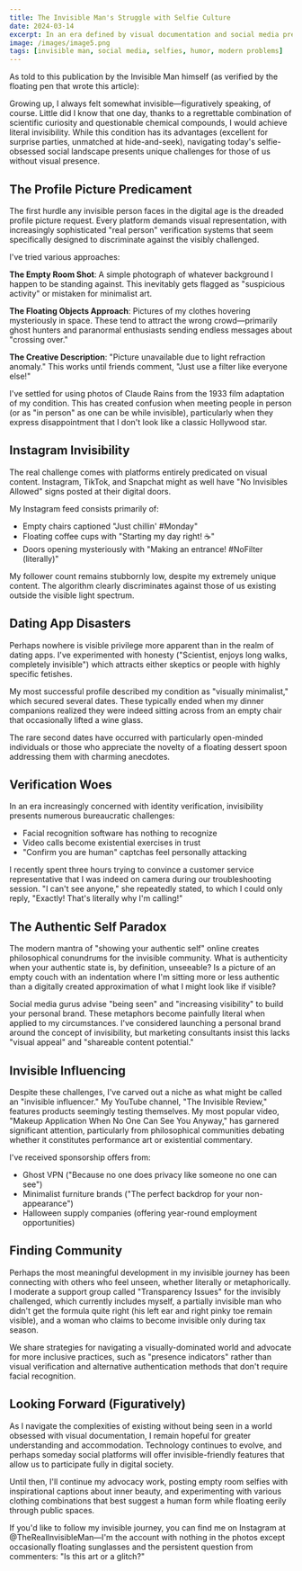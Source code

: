 ```yaml
---
title: The Invisible Man's Struggle with Selfie Culture
date: 2024-03-14
excerpt: In an era defined by visual documentation and social media presence, how does someone without a visible physical form navigate the challenges of digital existence and personal identity?
image: /images/image5.png
tags: [invisible man, social media, selfies, humor, modern problems]
---
```


As told to this publication by the Invisible Man himself (as verified by the floating pen that wrote this article):

Growing up, I always felt somewhat invisible—figuratively speaking, of course. Little did I know that one day, thanks to a regrettable combination of scientific curiosity and questionable chemical compounds, I would achieve literal invisibility. While this condition has its advantages (excellent for surprise parties, unmatched at hide-and-seek), navigating today's selfie-obsessed social landscape presents unique challenges for those of us without visual presence.

## The Profile Picture Predicament

The first hurdle any invisible person faces in the digital age is the dreaded profile picture request. Every platform demands visual representation, with increasingly sophisticated "real person" verification systems that seem specifically designed to discriminate against the visibly challenged.

I've tried various approaches:

**The Empty Room Shot**: A simple photograph of whatever background I happen to be standing against. This inevitably gets flagged as "suspicious activity" or mistaken for minimalist art.

**The Floating Objects Approach**: Pictures of my clothes hovering mysteriously in space. These tend to attract the wrong crowd—primarily ghost hunters and paranormal enthusiasts sending endless messages about "crossing over."

**The Creative Description**: "Picture unavailable due to light refraction anomaly." This works until friends comment, "Just use a filter like everyone else!"

I've settled for using photos of Claude Rains from the 1933 film adaptation of my condition. This has created confusion when meeting people in person (or as "in person" as one can be while invisible), particularly when they express disappointment that I don't look like a classic Hollywood star.

## Instagram Invisibility

The real challenge comes with platforms entirely predicated on visual content. Instagram, TikTok, and Snapchat might as well have "No Invisibles Allowed" signs posted at their digital doors.

My Instagram feed consists primarily of:
- Empty chairs captioned "Just chillin' #Monday"
- Floating coffee cups with "Starting my day right! ☕"
- Doors opening mysteriously with "Making an entrance! #NoFilter (literally)"

My follower count remains stubbornly low, despite my extremely unique content. The algorithm clearly discriminates against those of us existing outside the visible light spectrum.

## Dating App Disasters

Perhaps nowhere is visible privilege more apparent than in the realm of dating apps. I've experimented with honesty ("Scientist, enjoys long walks, completely invisible") which attracts either skeptics or people with highly specific fetishes.

My most successful profile described my condition as "visually minimalist," which secured several dates. These typically ended when my dinner companions realized they were indeed sitting across from an empty chair that occasionally lifted a wine glass.

The rare second dates have occurred with particularly open-minded individuals or those who appreciate the novelty of a floating dessert spoon addressing them with charming anecdotes.

## Verification Woes

In an era increasingly concerned with identity verification, invisibility presents numerous bureaucratic challenges:

- Facial recognition software has nothing to recognize
- Video calls become existential exercises in trust
- "Confirm you are human" captchas feel personally attacking

I recently spent three hours trying to convince a customer service representative that I was indeed on camera during our troubleshooting session. "I can't see anyone," she repeatedly stated, to which I could only reply, "Exactly! That's literally why I'm calling!"

## The Authentic Self Paradox

The modern mantra of "showing your authentic self" online creates philosophical conundrums for the invisible community. What is authenticity when your authentic state is, by definition, unseeable? Is a picture of an empty couch with an indentation where I'm sitting more or less authentic than a digitally created approximation of what I might look like if visible?

Social media gurus advise "being seen" and "increasing visibility" to build your personal brand. These metaphors become painfully literal when applied to my circumstances. I've considered launching a personal brand around the concept of invisibility, but marketing consultants insist this lacks "visual appeal" and "shareable content potential."

## Invisible Influencing

Despite these challenges, I've carved out a niche as what might be called an "invisible influencer." My YouTube channel, "The Invisible Review," features products seemingly testing themselves. My most popular video, "Makeup Application When No One Can See You Anyway," has garnered significant attention, particularly from philosophical communities debating whether it constitutes performance art or existential commentary.

I've received sponsorship offers from:
- Ghost VPN ("Because no one does privacy like someone no one can see")
- Minimalist furniture brands ("The perfect backdrop for your non-appearance")
- Halloween supply companies (offering year-round employment opportunities)

## Finding Community

Perhaps the most meaningful development in my invisible journey has been connecting with others who feel unseen, whether literally or metaphorically. I moderate a support group called "Transparency Issues" for the invisibly challenged, which currently includes myself, a partially invisible man who didn't get the formula quite right (his left ear and right pinky toe remain visible), and a woman who claims to become invisible only during tax season.

We share strategies for navigating a visually-dominated world and advocate for more inclusive practices, such as "presence indicators" rather than visual verification and alternative authentication methods that don't require facial recognition.

## Looking Forward (Figuratively)

As I navigate the complexities of existing without being seen in a world obsessed with visual documentation, I remain hopeful for greater understanding and accommodation. Technology continues to evolve, and perhaps someday social platforms will offer invisible-friendly features that allow us to participate fully in digital society.

Until then, I'll continue my advocacy work, posting empty room selfies with inspirational captions about inner beauty, and experimenting with various clothing combinations that best suggest a human form while floating eerily through public spaces.

If you'd like to follow my invisible journey, you can find me on Instagram at @TheRealInvisibleMan—I'm the account with nothing in the photos except occasionally floating sunglasses and the persistent question from commenters: "Is this art or a glitch?"
